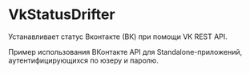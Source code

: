 # VkStatusDrifter
Устанавливает статус Вконтакте (ВК) при помощи VK REST API.

Пример использования ВКонтакте API для Standalone-приложений, аутентифицирующихся по юзеру и паролю.
